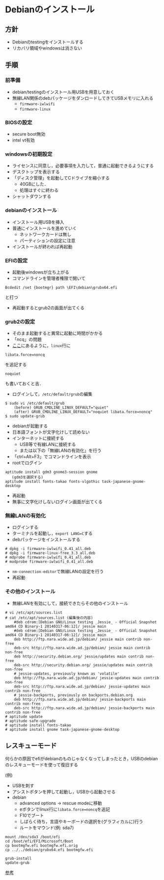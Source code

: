 

# Debianのインストール

## 方針
- Debianのtestingをインストールする
- リカバリ領域やwindowsは消さない

## 手順

### 前準備
- debian/testingのインストール用USBを用意しておく
- 無線LAN関係のdebパッケージをダンロードしてきてUSBメモリに入れる
    - ``firmware-iwlwifi``
    - ``firmware-linux``

### BIOSの設定
- secure boot無効
- intel vt有効

### windowsの初期設定
- ライセンスに同意し，必要事項を入力して，普通に起動できるようにする
- デスクトップを表示する
- 「ディスク管理」を起動してCドライブを縮小する
    - 40GBにした．
    - 処理はすぐに終わる
- シャットダウンする

### debianのインストール
- インストール用USBを挿入
- 普通にインストールを進めていく
    - ネットワークカードは無し
    - パーティションの設定に注意
- インストールが終われば再起動

### EFIの設定
- 起動後windowsが立ち上がる
- コマンドラインを管理者権限で開いて
```
Bcdedit /set {bootmgr} path \EFI\debian\grubx64.efi
```
と打つ

- 再起動するとgrub2の画面が出てくる

### grub2の設定
- そのまま起動すると異常に起動に時間がかかる
- 「ncq」の問題
- [ここ](http://marigold.sakura.ne.jp/linux/vaio_pro_13/index.html)にあるように，``linux``行に
```
libata.force=noncq
```
を追記する
```
noquiet
```
も書いておくと吉．

- ログインして，``/etc/default/grub``の編集
```
$ sudo vi /etc/default/grub
    (before) GRUB_CMDLINE_LINUX_DEFAULT="quiet"
    (after) GRUB_CMDLINE_LINUX_DEFAULT="noquiet libata.force=noncq"
$ sudo update-grub
```
- debianが起動する
- 日本語フォントが文字化けして読めない
- インターネットに接続する
    - USB等で有線LANに接続する
    - または以下の「無線LANの有効化」を行う
- 「ctrl+Alt+F3」でコマンドラインを表示
- rootでログイン
```
aptitude install gdm3 gnome3-session gnome
   (gdm3を選択する)
aptitude install fonts-takao fonts-vlgothic task-japanese-gnome-desktop
```
- 再起動
- 無事に文字化けしないログイン画面が出てくる

### 無線LANの有効化
- ログインする
- ターミナルを起動し，``export LANG=C``する
- debパッケージをインストールする
```
# dpkg -i firmware-iwlwifi_0.41_all.deb 
# dpkg -i firmware-linux-free_3.3_all.deb 
# mdprobe firmware-iwlwifi_0.41_all.deb 
# modprobe firmware-iwlwifi_0.41_all.deb
```
- ``nm-connection-editor``で無線LANの設定を行う
- 再起動

### その他のインストール

- 無線LANを有効にして，接続できたらその他のインストール
```
# vi /etc/apt/sources.list
# cat /etc/apt/sources.list (編集後の内容)
    #deb cdrom:[Debian GNU/Linux testing _Jessie_ - Official Snapshot amd64 CD Binary-1 20140317-06:12]/ jessie main
    #deb cdrom:[Debian GNU/Linux testing _Jessie_ - Official Snapshot amd64 CD Binary-1 20140317-06:12]/ jessie main
    deb http://ftp.nara.wide.ad.jp/debian/ jessie main contrib non-free
    deb-src http://ftp.nara.wide.ad.jp/debian/ jessie main contrib non-free
    deb http://security.debian.org/ jessie/updates main contrib non-free
    deb-src http://security.debian.org/ jessie/updates main contrib non-free
    # jessie-updates, previously known as 'volatile'
    deb http://ftp.nara.wide.ad.jp/debian/ jessie-updates main contrib non-free
    deb-src http://ftp.nara.wide.ad.jp/debian/ jessie-updates main contrib non-free
    # jessie-backports, previously on backports.debian.org
    deb http://ftp.nara.wide.ad.jp/debian/ jessie-backports main contrib non-free
    deb-src http://ftp.nara.wide.ad.jp/debian/ jessie-backports main contrib non-free
# aptitude update
# aptitude safe-upgrade
# aptitude install fonts-takao
# aptitude install gnome task-japanese-gnome-desktop
```


## レスキューモード

何らかの原因でefiがdebianのものじゃなくなってしまったとき，USBのdebianのレスキューモードを使って復旧する

(例)

- USBを刺す
- アシストボタンを押して起動し，USBから起動させる
- debian
    - advanced options -> rescue modeに移動
    - eボタンでlinux行に``libata.force=noncq``を追記
    - F10でブート
    - しばらく待ち，言語やキーボードの選択を(グラフィカルに)行う
    - ルートをマウンド(例: sda7)
```
mount /dev/sda3 /boot/efi
cd /boot/efi/EFI/Microsoft/Boot
cp bootmgfw.efi bootmgfw.efi.orig
cp ../../debian/grubx64.efi bootmgfw.efi
```

```
grub-install
update-grub
```

[参考](http://pcdennokan.dip.jp/site/hardware/vaiopro11_debian/)


